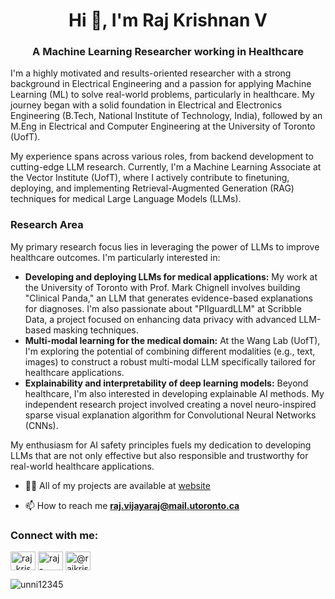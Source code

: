 <h1 align="center">Hi 👋, I'm Raj Krishnan V</h1>
<h3 align="center">A Machine Learning Researcher working in Healthcare </h3>

I'm a highly motivated and results-oriented researcher with a strong background in Electrical Engineering and a passion for applying Machine Learning (ML) to solve real-world problems, particularly in healthcare. My journey began with a solid foundation in Electrical and Electronics Engineering (B.Tech, National Institute of Technology, India), followed by an M.Eng in Electrical and Computer Engineering at the University of Toronto (UofT).

My experience spans across various roles, from backend development to cutting-edge LLM research. Currently, I'm a Machine Learning Associate at the Vector Institute (UofT), where I actively contribute to finetuning, deploying, and implementing Retrieval-Augmented Generation (RAG) techniques for medical Large Language Models (LLMs).

### Research Area

My primary research focus lies in leveraging the power of LLMs to improve healthcare outcomes. I'm particularly interested in:

- **Developing and deploying LLMs for medical applications:** My work at the University of Toronto with Prof. Mark Chignell involves building "Clinical Panda," an LLM that generates evidence-based explanations for diagnoses. I'm also passionate about "PIIguardLLM" at Scribble Data, a project focused on enhancing data privacy with advanced LLM-based masking techniques.
- **Multi-modal learning for the medical domain:** At the Wang Lab (UofT), I'm exploring the potential of combining different modalities (e.g., text, images) to construct a robust multi-modal LLM specifically tailored for healthcare applications.
- **Explainability and interpretability of deep learning models:** Beyond healthcare, I'm also interested in developing explainable AI methods. My independent research project involved creating a novel neuro-inspired sparse visual explanation algorithm for Convolutional Neural Networks (CNNs).

My enthusiasm for AI safety principles fuels my dedication to developing LLMs that are not only effective but also responsible and trustworthy for real-world healthcare applications.

- 👨‍💻 All of my projects are available at [website](https://unni12345.github.io/)

- 📫 How to reach me **raj.vijayaraj@mail.utoronto.ca**

<h3 align="left">Connect with me:</h3>
<p align="left">
<a href="https://twitter.com/raj_krishnan_v" target="blank"><img align="center" src="https://raw.githubusercontent.com/rahuldkjain/github-profile-readme-generator/master/src/images/icons/Social/twitter.svg" alt="raj_krishnan_v" height="30" width="40" /></a>
<a href="https://linkedin.com/in/raj-krishnan-vijayaraj-800727128" target="blank"><img align="center" src="https://raw.githubusercontent.com/rahuldkjain/github-profile-readme-generator/master/src/images/icons/Social/linked-in-alt.svg" alt="raj-krishnan-vijayaraj-800727128" height="30" width="40" /></a>
<a href="https://medium.com/@rajkrishnan_98519" target="blank"><img align="center" src="https://raw.githubusercontent.com/rahuldkjain/github-profile-readme-generator/master/src/images/icons/Social/medium.svg" alt="@rajkrishnan_98519" height="30" width="40" /></a>
</p>

<p><img align="center" src="https://github-readme-stats.vercel.app/api/top-langs?username=unni12345&show_icons=true&locale=en&layout=compact" alt="unni12345" /></p>
